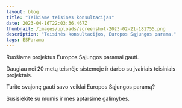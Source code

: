 ```yaml
---
layout: blog
title: "Teikiame teisines konsultacijas"
date: 2023-04-16T22:03:36.467Z
thumbnail: /images/uploads/screenshot-2023-02-21-181755.png
description: "Teisinės konsultacijos, Europos Sąjungos parama."
tags: ESParama
---
```

Ruošiame projektus Europos Sąjungos paramai gauti.

Daugiau nei 20 metų teisnėje sistemoje ir darbo su įvairiais teisiniais projektais.

Turite svajonę gauti savo veiklai Europos Sąjungos paramą?

Susisiekite su mumis ir mes aptarsime galimybes.
